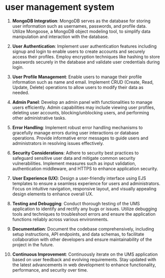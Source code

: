 # user management system 

1. **MongoDB Integration**: MongoDB serves as the database for storing user information such as usernames, passwords, and profile data. Utilize Mongoose, a MongoDB object modeling tool, to simplify data manipulation and interaction with the database.

2. **User Authentication**: Implement user authentication features including signup and login to enable users to create accounts and securely access their profiles. Employ encryption techniques like hashing to store passwords securely in the database and validate user credentials during login.

3. **User Profile Management**: Enable users to manage their profile information such as name and email. Implement CRUD (Create, Read, Update, Delete) operations to allow users to modify their data as needed.

4. **Admin Panel**: Develop an admin panel with functionalities to manage users efficiently. Admin capabilities may include viewing user profiles, deleting user accounts, blocking/unblocking users, and performing other administrative tasks.

5. **Error Handling**: Implement robust error handling mechanisms to gracefully manage errors during user interactions or database operations. Provide informative error messages to guide users and administrators in resolving issues effectively.

6. **Security Considerations**: Adhere to security best practices to safeguard sensitive user data and mitigate common security vulnerabilities. Implement measures such as input validation, authentication middleware, and HTTPS to enhance application security.

7. **User Experience (UX)**: Design a user-friendly interface using EJS templates to ensure a seamless experience for users and administrators. Focus on intuitive navigation, responsive layout, and visually appealing design elements to enhance overall UX.

8. **Testing and Debugging**: Conduct thorough testing of the UMS application to identify and rectify any bugs or issues. Utilize debugging tools and techniques to troubleshoot errors and ensure the application functions reliably across various environments.

9. **Documentation**: Document the codebase comprehensively, including setup instructions, API endpoints, and data schemas, to facilitate collaboration with other developers and ensure maintainability of the project in the future.

10. **Continuous Improvement**: Continuously iterate on the UMS application based on user feedback and evolving requirements. Stay updated with the latest advancements in web development to enhance functionality, performance, and security over time.

